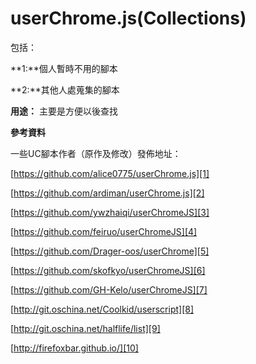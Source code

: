 userChrome.js(Collections)
=============
包括：

**1:**個人暫時不用的腳本

**2:**其他人處蒐集的腳本

**用途：** 主要是方便以後查找

**參考資料**

一些UC腳本作者（原作及修改）發佈地址：

[https://github.com/alice0775/userChrome.js][1]

[https://github.com/ardiman/userChrome.js][2]

[https://github.com/ywzhaiqi/userChromeJS][3]

[https://github.com/feiruo/userChromeJS][4]

[https://github.com/Drager-oos/userChrome][5]

[https://github.com/skofkyo/userChromeJS][6]

[https://github.com/GH-Kelo/userChromeJS][7]

[http://git.oschina.net/Coolkid/userscript][8]

[http://git.oschina.net/halflife/list][9]

[http://firefoxbar.github.io/][10]

[1]: https://github.com/alice0775/userChrome.js
[2]: https://github.com/ardiman/userChrome.js
[3]: https://github.com/ywzhaiqi/userChromeJS
[4]: https://github.com/feiruo/userChromeJS
[5]: https://github.com/Drager-oos/userChrome
[6]: https://github.com/skofkyo/userChromeJS
[7]: https://github.com/GH-Kelo/userChromeJS
[8]: http://git.oschina.net/Coolkid/userscript
[9]: http://git.oschina.net/halflife/list
[10]: http://firefoxbar.github.io/
